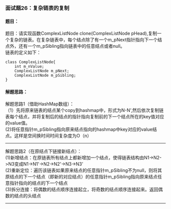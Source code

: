 ### 面试题26：复杂链表的复制

#### 题目：
题目：请实现函数ComplexListNode clone(ComplexListNode pHead),复制一个复杂的链表。在复杂链表中，每个结点除了有一个m_pNext指针指向下一个结点外，还有一个m_pSibling指向链表中的任意结点或者null。<br/>
链表的定义如下：<br/>
```
class ComplexListNode{
	int m_nValue;
	ComplexListNode m_pNext;
	ComplexListNode m_pSibling;
}
```


#### 解题思路：
解题思路1（借助HashMap数组）：<br/>
（1）先将原来链表的结点某个copy到hashmap中，形式为N-N',然后依次复制链表每个结点，并将复制后的结点的指针指向复制前的下一个结点所在的key值对应的value值。<br/>
(2)将任意指针m_pSibling指向原来结点指向的hashmap中key对应的value结点。这样是空间换时间时间复杂度为O（n）<br/>
<hr/>

解题思路2（在原结点下链接新结点）：<br/>
(1)新增结点：在原链表所有结点上都新增加一个结点，使得链表结构由N1->N2->N3变成N1->N1'->N2->N2'->N3->N3'<br/>
(2)重新定位：遍历该链表如果原来结点的任意指针m_pSibling不为null，则将其原结点的下一个结点（即新的对应结点）的任意指针m_pSibling指向原来结点任意指针指向的结点的下一个结点<br/>
(3)拆分连接：将偶数的结点顺序连接起立，将奇数的结点顺序连接起来。返回偶数的结点的头结点<br/>
<hr/>
